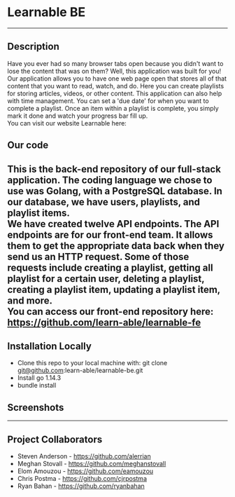 # Learnable BE  
---
## Description  
Have you ever had so many browser tabs open because you didn't want to lose the content that was on them? Well, this application was built for you! Our application allows you to have one web page open that stores all of that content that you want to read, watch, and do. Here you can create playlists for storing articles, videos, or other content. This application can also help with time management. You can set a 'due date' for when you want to complete a playlist.  Once an item within a playlist is complete, you simply mark it done and watch your progress bar fill up.  
You can visit our website Learnable here:   

## Our code  
This is the back-end repository of our full-stack application. The coding language we chose to use was Golang, with a PostgreSQL database. In our database, we have users, playlists, and playlist items.  
We have created twelve API endpoints. The API endpoints are for our front-end team. It allows them to get the appropriate data back when they send us an HTTP request. Some of those requests include creating a playlist, getting all playlist for a certain user, deleting a playlist, creating a playlist item, updating a playlist item, and more.  
You can access our front-end repository here: https://github.com/learn-able/learnable-fe
---
## Installation Locally  
- Clone this repo to your local machine with: git clone git@github.com:learn-able/learnable-be.git
- Install go 1.14.3
- bundle install  

## Screenshots  

---
## Project Collaborators  
- Steven Anderson - https://github.com/alerrian  
- Meghan Stovall - https://github.com/meghanstovall  
- Elom Amouzou - https://github.com/eamouzou  
- Chris Postma - https://github.com/cjrpostma  
- Ryan Bahan - https://github.com/ryanbahan
